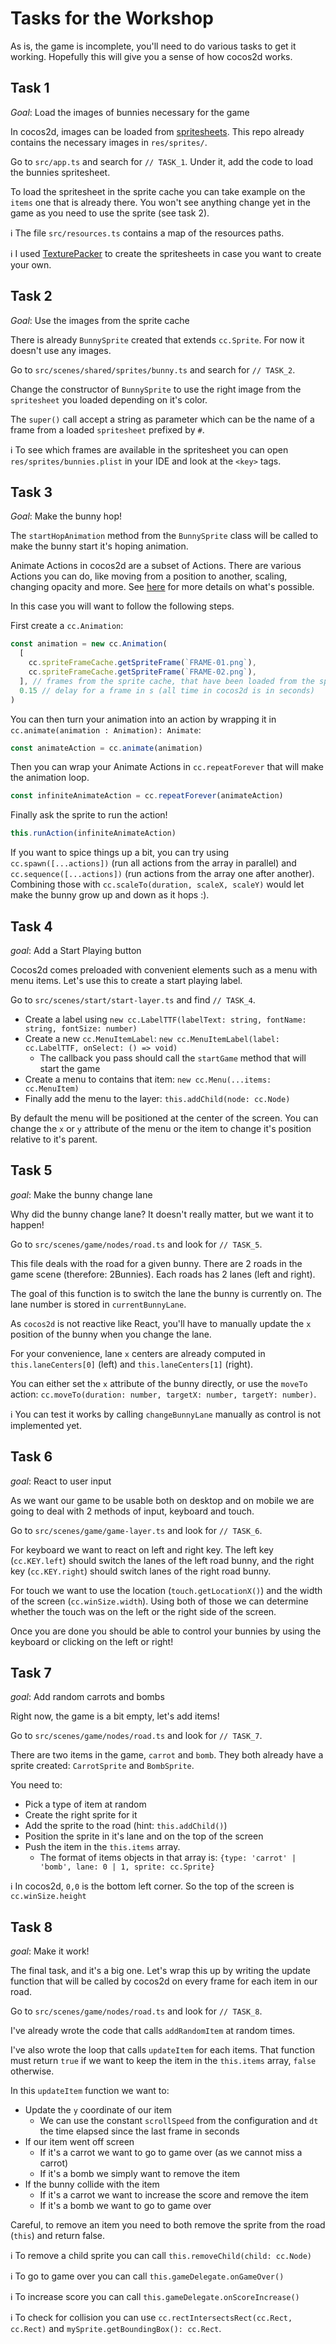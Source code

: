 # Tasks for the Workshop

As is, the game is incomplete, you'll need to do various tasks to get it working.
Hopefully this will give you a sense of how cocos2d works.

## Task 1

_Goal_: Load the images of bunnies necessary for the game

In cocos2d, images can be loaded from [spritesheets](https://docs.cocos2d-x.org/cocos2d-x/v3/en/sprites/spritesheets.html).
This repo already contains the necessary images in `res/sprites/`.

Go to `src/app.ts` and search for `// TASK_1`.
Under it, add the code to load the bunnies spritesheet.

To load the spritesheet in the sprite cache you can take example on the `items` one that is already there.
You won't see anything change yet in the game as you need to use the sprite (see task 2).

ℹ️ The file `src/resources.ts` contains a map of the resources paths.

ℹ️ I used [TexturePacker](https://www.codeandweb.com/texturepacker) to create the spritesheets in case you want to create your own.

## Task 2

_Goal_: Use the images from the sprite cache

There is already `BunnySprite` created that extends `cc.Sprite`.
For now it doesn't use any images.

Go to `src/scenes/shared/sprites/bunny.ts` and search for `// TASK_2`.

Change the constructor of `BunnySprite` to use the right image from the `spritesheet` you loaded depending on it's color.

The `super()` call accept a string as parameter which can be the name of a frame from a loaded `spritesheet` prefixed by `#`.

ℹ️ To see which frames are available in the spritesheet you can open `res/sprites/bunnies.plist` in your IDE and look at the `<key>` tags.

## Task 3

_Goal_: Make the bunny hop!

The `startHopAnimation` method from the `BunnySprite` class will be called to make the bunny start it's hoping animation.

Animate Actions in cocos2d are a subset of Actions.
There are various Actions you can do, like moving from a position to another, scaling, changing opacity and more.
See [here](https://docs.cocos2d-x.org/cocos2d-x/v3/en/actions/) for more details on what's possible.

In this case you will want to follow the following steps.

First create a `cc.Animation`:

```typescript
const animation = new cc.Animation(
  [
    cc.spriteFrameCache.getSpriteFrame(`FRAME-01.png`),
    cc.spriteFrameCache.getSpriteFrame(`FRAME-02.png`),
  ], // frames from the sprite cache, that have been loaded from the spritesheet
  0.15 // delay for a frame in s (all time in cocos2d is in seconds)
)
```

You can then turn your animation into an action by wrapping it in `cc.animate(animation : Animation): Animate`:

```typescript
const animateAction = cc.animate(animation)
```

Then you can wrap your Animate Actions in `cc.repeatForever` that will make the animation loop.

```typescript
const infiniteAnimateAction = cc.repeatForever(animateAction)
```

Finally ask the sprite to run the action!

```typescript
this.runAction(infiniteAnimateAction)
```

If you want to spice things up a bit, you can try using `cc.spawn([...actions])` (run all actions from the array in parallel) and `cc.sequence([...actions])` (run actions from the array one after another).
Combining those with `cc.scaleTo(duration, scaleX, scaleY)` would let make the bunny grow up and down as it hops :).

## Task 4

_goal_: Add a Start Playing button

Cocos2d comes preloaded with convenient elements such as a menu with menu items.
Let's use this to create a start playing label.

Go to `src/scenes/start/start-layer.ts` and find `// TASK_4`.

- Create a label using `new cc.LabelTTF(labelText: string, fontName: string, fontSize: number)`
- Create a new `cc.MenuItemLabel`: `new cc.MenuItemLabel(label: cc.LabelTTF, onSelect: () => void)`
  - The callback you pass should call the `startGame` method that will start the game
- Create a menu to contains that item: `new cc.Menu(...items: cc.MenuItem)`
- Finally add the menu to the layer: `this.addChild(node: cc.Node)`

By default the menu will be positioned at the center of the screen.
You can change the `x` or `y` attribute of the menu or the item to change it's position relative to it's parent.

## Task 5

_goal_: Make the bunny change lane

Why did the bunny change lane?
It doesn't really matter, but we want it to happen!

Go to `src/scenes/game/nodes/road.ts` and look for `// TASK_5`.

This file deals with the road for a given bunny.
There are 2 roads in the game scene (therefore: 2Bunnies).
Each roads has 2 lanes (left and right).

The goal of this function is to switch the lane the bunny is currently on.
The lane number is stored in `currentBunnyLane`.

As `cocos2d` is not reactive like React, you'll have to manually update the `x` position of the bunny when you change the lane.

For your convenience, lane `x` centers are already computed in `this.laneCenters[0]` (left) and `this.laneCenters[1]` (right).

You can either set the `x` attribute of the bunny directly, or use the `moveTo` action: `cc.moveTo(duration: number, targetX: number, targetY: number)`.

ℹ️ You can test it works by calling `changeBunnyLane` manually as control is not implemented yet.

## Task 6

_goal_: React to user input

As we want our game to be usable both on desktop and on mobile we are going to deal with 2 methods of input, keyboard and touch.

Go to `src/scenes/game/game-layer.ts` and look for `// TASK_6`.

For keyboard we want to react on left and right key.
The left key (`cc.KEY.left`) should switch the lanes of the left road bunny, and the right key (`cc.KEY.right`) should switch lanes of the right road bunny.

For touch we want to use the location (`touch.getLocationX()`) and the width of the screen (`cc.winSize.width`).
Using both of those we can determine whether the touch was on the left or the right side of the screen.

Once you are done you should be able to control your bunnies by using the keyboard or clicking on the left or right!

## Task 7

_goal_: Add random carrots and bombs

Right now, the game is a bit empty, let's add items!

Go to `src/scenes/game/nodes/road.ts` and look for `// TASK_7`.

There are two items in the game, `carrot` and `bomb`.
They both already have a sprite created: `CarrotSprite` and `BombSprite`.

You need to:

- Pick a type of item at random
- Create the right sprite for it
- Add the sprite to the road (hint: `this.addChild()`)
- Position the sprite in it's lane and on the top of the screen
- Push the item in the `this.items` array.
  - The format of items objects in that array is: `{type: 'carrot' | 'bomb', lane: 0 | 1, sprite: cc.Sprite}`

ℹ️ In cocos2d, `0,0` is the bottom left corner. So the top of the screen is `cc.winSize.height`

## Task 8

_goal_: Make it work!

The final task, and it's a big one.
Let's wrap this up by writing the update function that will be called by cocos2d on every frame for each item in our road.

Go to `src/scenes/game/nodes/road.ts` and look for `// TASK_8`.

I've already wrote the code that calls `addRandomItem` at random times.

I've also wrote the loop that calls `updateItem` for each items.
That function must return `true` if we want to keep the item in the `this.items` array, `false` otherwise.

In this `updateItem` function we want to:

- Update the `y` coordinate of our item
  - We can use the constant `scrollSpeed` from the configuration and `dt` the time elapsed since the last frame in seconds
- If our item went off screen
  - If it's a carrot we want to go to game over (as we cannot miss a carrot)
  - If it's a bomb we simply want to remove the item
- If the bunny collide with the item
  - If it's a carrot we want to increase the score and remove the item
  - If it's a bomb we want to go to game over

Careful, to remove an item you need to both remove the sprite from the road (`this`) and return false.

ℹ️ To remove a child sprite you can call `this.removeChild(child: cc.Node)`

ℹ️ To go to game over you can call `this.gameDelegate.onGameOver()`

ℹ️ To increase score you can call `this.gameDelegate.onScoreIncrease()`

ℹ️ To check for collision you can use `cc.rectIntersectsRect(cc.Rect, cc.Rect)` and `mySprite.getBoundingBox(): cc.Rect`.
